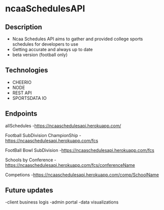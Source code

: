 # ncaaSchedulesAPI

## Description
 - Ncaa Schedules API aims to gather and provided college sports schedules for developers to use
 - Getting accurate and always up to date 
 - beta version (football only)
 
## Technologies
 - CHEERIO
 - NODE
 - REST API
 - SPORTSDATA IO

## Endpoints
  allSchedules
 -https://ncaaschedulesapi.herokuapp.com/   
 
  Football SubDivision ChampionShip 
  -https://ncaaschedulesapi.herokuapp.com/fcs   
 
  FootBall Bowl SubDivision 
  -https://ncaaschedulesapi.herokuapp.com/fcs
 
 Schools by Conference
 -https://ncaaschedulesapi.herokuapp.com/fcs/conferenceName
 
 Competions
 -https://ncaaschedulesapi.herokuapp.com/comp/SchoolName
 

## Future updates
-client business logis
-admin portal
-data visualizations

